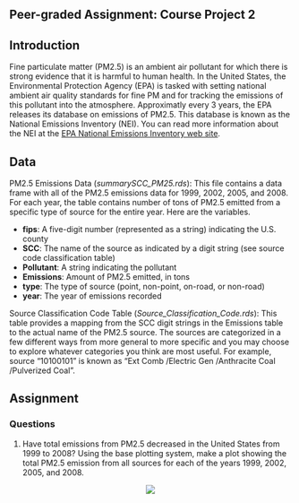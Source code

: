 ## Peer-graded Assignment: Course Project 2
## Introduction
Fine particulate matter (PM2.5) is an ambient air pollutant for which there is strong evidence 
that it is harmful to human health. In the United States, the Environmental Protection Agency (EPA)
is tasked with setting national ambient air quality standards for fine PM and for tracking the emissions 
of this pollutant into the atmosphere. Approximatly every 3 years, the EPA releases its database on emissions
of PM2.5. This database is known as the National Emissions Inventory (NEI). You can read more information about
the NEI at the [EPA National Emissions Inventory web site](http://www.epa.gov/ttn/chief/eiinformation.html).

## Data
PM2.5 Emissions Data (_summarySCC_PM25.rds_): 
This file contains a data frame with all of the PM2.5 emissions data for 1999, 2002, 2005, and 2008.
For each year, the table contains number of tons of PM2.5 emitted from a specific type of source for 
the entire year. Here are the variables.
* __fips__: A five-digit number (represented as a string) indicating the U.S. county
* __SCC__: The name of the source as indicated by a digit string (see source code classification table)
* __Pollutant__: A string indicating the pollutant
* __Emissions__: Amount of PM2.5 emitted, in tons
* __type__: The type of source (point, non-point, on-road, or non-road)
* __year__: The year of emissions recorded

Source Classification Code Table (_Source_Classification_Code.rds_): This table provides a mapping from the 
SCC digit strings in the Emissions table to the actual name of the PM2.5 source. The sources are categorized 
in a few different ways from more general to more specific and you may choose to explore whatever categories 
you think are most useful. For example, source “10100101” is known as “Ext Comb /Electric Gen /Anthracite Coal /Pulverized Coal”.

## Assignment
### Questions
1. Have total emissions from PM2.5 decreased in the United States from 1999 to 2008? Using the base plotting system, 
make a plot showing the total PM2.5 emission from all sources for each of the years 1999, 2002, 2005, and 2008.

<p align="center" width="100%">
  <img src="https://github.com/rcflorestal/Data-Science-Specialization/blob/main/Exploratory-Data-Analysis/Course_Project_2/plot1.png">
</p>
 

